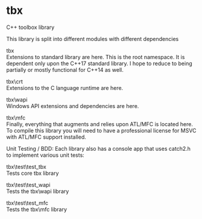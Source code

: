 # tbx
C++ toolbox library

This library is split into different modules with different dependencies

tbx\
Extensions to standard library are here.
This is the root namespace.  It is dependent only upon the C++17 standard library.  I hope to reduce to being partially or mostly functional for C++14 as well.

tbx\crt\
Extensions to the C language runtime are here.

tbx\wapi\
Windows API extensions and dependencies are here.

tbx\mfc\
Finally, everything that augments and relies upon ATL/MFC is located here.  To compile this library you will need to have a professional license for MSVC with ATL/MFC support installed.

Unit Testing / BDD:
Each library also has a console app that uses catch2.h to implement various unit tests:

tbx\test\test_tbx\
Tests core tbx library

tbx\test\test_wapi\
Tests the tbx\wapi library

tbx\test\test_mfc\
Tests the tbx\mfc library
